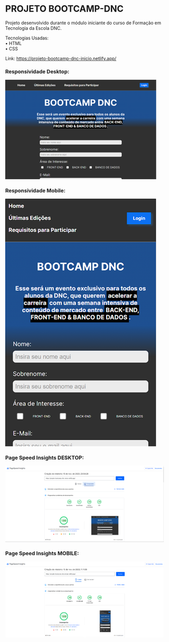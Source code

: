 # PROJETO BOOTCAMP-DNC

Projeto desenvolvido durante o módulo iniciante do curso de Formação em Tecnologia da Escola DNC.

Tecnologias Usadas: <br>
• HTML <br>
• CSS

Link: https://projeto-bootcamp-dnc-inicio.netlify.app/

### Responsividade Desktop:
<img src="/readme/bootcamp-pc.png" width="480px">

### Responsividade Mobile:
<img src="/readme/bootcamp-mobile.png" width="480px">

### Page Speed Insights DESKTOP:
<img src="/readme/page-speed-insights-desktop.png" width="640px">

### Page Speed Insights MOBILE:
<img src="/readme/page-speed-insights-mobile.png" width="640px">
